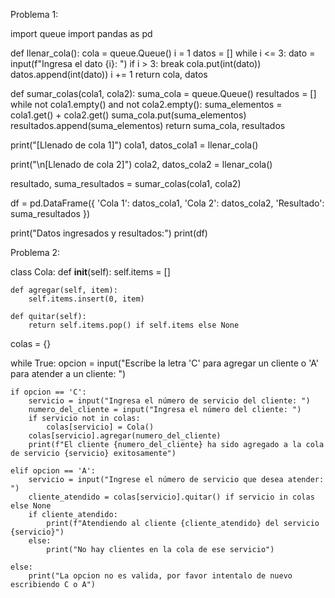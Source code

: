 Problema 1:


import queue
import pandas as pd

def llenar_cola():
    cola = queue.Queue()
    i = 1
    datos = []
    while i <= 3:
        dato = input(f"Ingresa el dato {i}: ")
        if i > 3:
            break
        cola.put(int(dato))
        datos.append(int(dato))
        i += 1
    return cola, datos

def sumar_colas(cola1, cola2):
    suma_cola = queue.Queue()
    resultados = []
    while not cola1.empty() and not cola2.empty():
        suma_elementos = cola1.get() + cola2.get()
        suma_cola.put(suma_elementos)
        resultados.append(suma_elementos)
    return suma_cola, resultados

print("[Llenado de cola 1]")
cola1, datos_cola1 = llenar_cola()

print("\n[Llenado de cola 2]")
cola2, datos_cola2 = llenar_cola()

resultado, suma_resultados = sumar_colas(cola1, cola2)

df = pd.DataFrame({
    'Cola 1': datos_cola1,
    'Cola 2': datos_cola2,
    'Resultado': suma_resultados
})

print("Datos ingresados y resultados:")
print(df)



Problema 2:


class Cola:
    def __init__(self):
        self.items = []

    def agregar(self, item):
        self.items.insert(0, item)

    def quitar(self):
        return self.items.pop() if self.items else None

colas = {}

while True:
    opcion = input("Escribe la letra 'C' para agregar un cliente o 'A' para atender a un cliente: ")

    if opcion == 'C':
        servicio = input("Ingresa el número de servicio del cliente: ")
        numero_del_cliente = input("Ingresa el número del cliente: ")
        if servicio not in colas:
            colas[servicio] = Cola()
        colas[servicio].agregar(numero_del_cliente)
        print(f"El cliente {numero_del_cliente} ha sido agregado a la cola de servicio {servicio} exitosamente")

    elif opcion == 'A':
        servicio = input("Ingrese el número de servicio que desea atender: ")
        cliente_atendido = colas[servicio].quitar() if servicio in colas else None
        if cliente_atendido:
            print(f"Atendiendo al cliente {cliente_atendido} del servicio {servicio}")
        else:
            print("No hay clientes en la cola de ese servicio")

    else:
        print("La opcion no es valida, por favor intentalo de nuevo escribiendo C o A")

